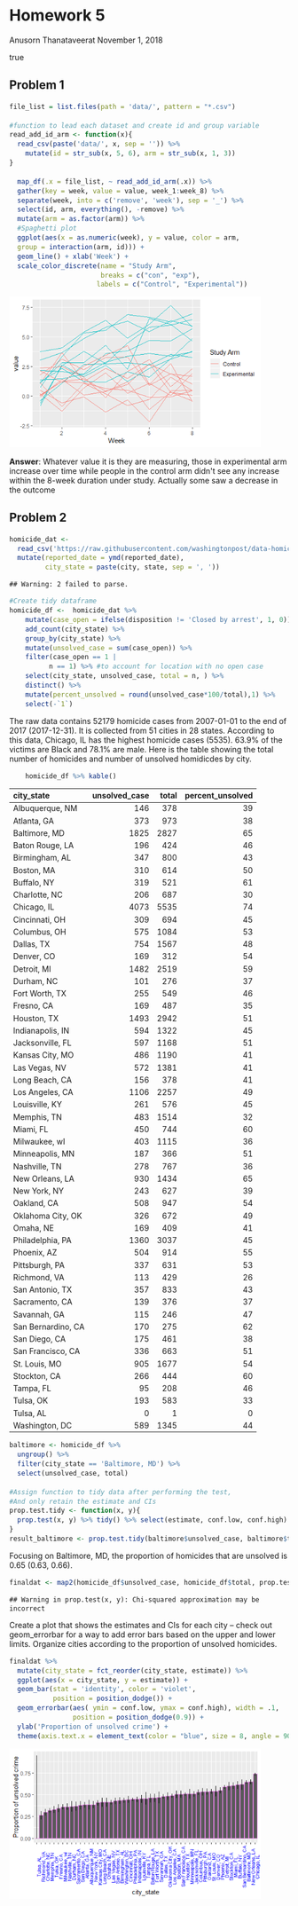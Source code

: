 Homework 5
================
Anusorn Thanataveerat
November 1, 2018

true

Problem 1
---------

``` r
file_list = list.files(path = 'data/', pattern = "*.csv")

#function to lead each dataset and create id and group variable
read_add_id_arm <- function(x){
  read_csv(paste('data/', x, sep = '')) %>% 
    mutate(id = str_sub(x, 5, 6), arm = str_sub(x, 1, 3))
}

  map_df(.x = file_list, ~ read_add_id_arm(.x)) %>% 
  gather(key = week, value = value, week_1:week_8) %>% 
  separate(week, into = c('remove', 'week'), sep = '_') %>% 
  select(id, arm, everything(), -remove) %>% 
  mutate(arm = as.factor(arm)) %>% 
  #Spaghetti plot
  ggplot(aes(x = as.numeric(week), y = value, color = arm,
  group = interaction(arm, id))) + 
  geom_line() + xlab('Week') +
  scale_color_discrete(name = "Study Arm",
                       breaks = c("con", "exp"),
                      labels = c("Control", "Experimental"))
```

<img src="p8105_hw5_at2710_files/figure-markdown_github/Problem_1-1.png" width="90%" />

**Answer**: Whatever value it is they are measuring, those in experimental arm increase over time while people in the control arm didn't see any increase within the 8-week duration under study. Actually some saw a decrease in the outcome

Problem 2
---------

``` r
homicide_dat <-
  read_csv('https://raw.githubusercontent.com/washingtonpost/data-homicides/master/homicide-data.csv') %>% 
  mutate(reported_date = ymd(reported_date), 
         city_state = paste(city, state, sep = ', '))
```

    ## Warning: 2 failed to parse.

``` r
#Create tidy dataframe  
homicide_df <-  homicide_dat %>% 
    mutate(case_open = ifelse(disposition != 'Closed by arrest', 1, 0)) %>% 
    add_count(city_state) %>% 
    group_by(city_state) %>% 
    mutate(unsolved_case = sum(case_open)) %>% 
    filter(case_open == 1 | 
          n == 1) %>% #to account for location with no open case  
    select(city_state, unsolved_case, total = n, ) %>% 
    distinct() %>% 
    mutate(percent_unsolved = round(unsolved_case*100/total),1) %>% 
    select(-`1`)
```

The raw data contains 52179 homicide cases from 2007-01-01 to the end of 2017 (2017-12-31). It is collected from 51 cities in 28 states. According to this data, Chicago, IL has the highest homicide cases (5535). 63.9% of the victims are Black and 78.1% are male. Here is the table showing the total number of homicides and number of unsolved homidicdes by city.

``` r
    homicide_df %>% kable()
```

| city\_state        |  unsolved\_case|  total|  percent\_unsolved|
|:-------------------|---------------:|------:|------------------:|
| Albuquerque, NM    |             146|    378|                 39|
| Atlanta, GA        |             373|    973|                 38|
| Baltimore, MD      |            1825|   2827|                 65|
| Baton Rouge, LA    |             196|    424|                 46|
| Birmingham, AL     |             347|    800|                 43|
| Boston, MA         |             310|    614|                 50|
| Buffalo, NY        |             319|    521|                 61|
| Charlotte, NC      |             206|    687|                 30|
| Chicago, IL        |            4073|   5535|                 74|
| Cincinnati, OH     |             309|    694|                 45|
| Columbus, OH       |             575|   1084|                 53|
| Dallas, TX         |             754|   1567|                 48|
| Denver, CO         |             169|    312|                 54|
| Detroit, MI        |            1482|   2519|                 59|
| Durham, NC         |             101|    276|                 37|
| Fort Worth, TX     |             255|    549|                 46|
| Fresno, CA         |             169|    487|                 35|
| Houston, TX        |            1493|   2942|                 51|
| Indianapolis, IN   |             594|   1322|                 45|
| Jacksonville, FL   |             597|   1168|                 51|
| Kansas City, MO    |             486|   1190|                 41|
| Las Vegas, NV      |             572|   1381|                 41|
| Long Beach, CA     |             156|    378|                 41|
| Los Angeles, CA    |            1106|   2257|                 49|
| Louisville, KY     |             261|    576|                 45|
| Memphis, TN        |             483|   1514|                 32|
| Miami, FL          |             450|    744|                 60|
| Milwaukee, wI      |             403|   1115|                 36|
| Minneapolis, MN    |             187|    366|                 51|
| Nashville, TN      |             278|    767|                 36|
| New Orleans, LA    |             930|   1434|                 65|
| New York, NY       |             243|    627|                 39|
| Oakland, CA        |             508|    947|                 54|
| Oklahoma City, OK  |             326|    672|                 49|
| Omaha, NE          |             169|    409|                 41|
| Philadelphia, PA   |            1360|   3037|                 45|
| Phoenix, AZ        |             504|    914|                 55|
| Pittsburgh, PA     |             337|    631|                 53|
| Richmond, VA       |             113|    429|                 26|
| San Antonio, TX    |             357|    833|                 43|
| Sacramento, CA     |             139|    376|                 37|
| Savannah, GA       |             115|    246|                 47|
| San Bernardino, CA |             170|    275|                 62|
| San Diego, CA      |             175|    461|                 38|
| San Francisco, CA  |             336|    663|                 51|
| St. Louis, MO      |             905|   1677|                 54|
| Stockton, CA       |             266|    444|                 60|
| Tampa, FL          |              95|    208|                 46|
| Tulsa, OK          |             193|    583|                 33|
| Tulsa, AL          |               0|      1|                  0|
| Washington, DC     |             589|   1345|                 44|

``` r
baltimore <- homicide_df %>% 
  ungroup() %>% 
  filter(city_state == 'Baltimore, MD') %>% 
  select(unsolved_case, total)

#Assign function to tidy data after performing the test,
#And only retain the estimate and CIs
prop.test.tidy <- function(x, y){
  prop.test(x, y) %>% tidy() %>% select(estimate, conf.low, conf.high)
}
result_baltimore <- prop.test.tidy(baltimore$unsolved_case, baltimore$total)
```

Focusing on Baltimore, MD, the proportion of homicides that are unsolved is 0.65 (0.63, 0.66).

``` r
finaldat <- map2(homicide_df$unsolved_case, homicide_df$total, prop.test.tidy) %>% bind_rows() %>% bind_cols(., homicide_df) %>% select(city_state, everything()) 
```

    ## Warning in prop.test(x, y): Chi-squared approximation may be incorrect

Create a plot that shows the estimates and CIs for each city – check out geom\_errorbar for a way to add error bars based on the upper and lower limits. Organize cities according to the proportion of unsolved homicides.

``` r
finaldat %>% 
  mutate(city_state = fct_reorder(city_state, estimate)) %>% 
  ggplot(aes(x = city_state, y = estimate)) +
  geom_bar(stat = 'identity', color = 'violet',
           position = position_dodge()) +
  geom_errorbar(aes( ymin = conf.low, ymax = conf.high), width = .1,
                position = position_dodge(0.9)) +
  ylab('Proportion of unsolved crime') +
  theme(axis.text.x = element_text(color = "blue", size = 8, angle = 90)) 
```

<img src="p8105_hw5_at2710_files/figure-markdown_github/figure-1.png" width="90%" />

